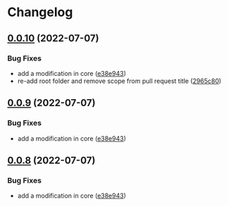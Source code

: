 # Changelog

## [0.0.10](https://github.com/intuiface/intuiface-cdk/compare/core-v0.0.9...core-v0.0.10) (2022-07-07)


### Bug Fixes

* add a modification in core ([e38e943](https://github.com/intuiface/intuiface-cdk/commit/e38e94397424cdd6b6aec27435011eb61d1dd67a))
* re-add root folder and remove scope from pull request title ([2965c80](https://github.com/intuiface/intuiface-cdk/commit/2965c80502b9ba198feee28d6e2ca06e7ec02661))

## [0.0.9](https://github.com/intuiface/intuiface-cdk/compare/core-v0.0.8...core-v0.0.9) (2022-07-07)


### Bug Fixes

* add a modification in core ([e38e943](https://github.com/intuiface/intuiface-cdk/commit/e38e94397424cdd6b6aec27435011eb61d1dd67a))

## [0.0.8](https://github.com/intuiface/intuiface-cdk/compare/core-v0.0.7...core-v0.0.8) (2022-07-07)


### Bug Fixes

* add a modification in core ([e38e943](https://github.com/intuiface/intuiface-cdk/commit/e38e94397424cdd6b6aec27435011eb61d1dd67a))

